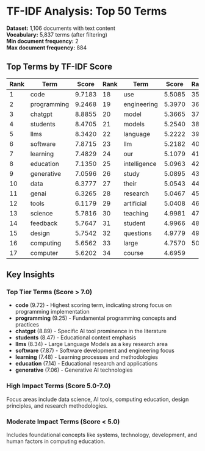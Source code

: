 # TF-IDF Analysis: Top 50 Terms

**Dataset:** 1,106 documents with text content  
**Vocabulary:** 5,837 terms (after filtering)  
**Min document frequency:** 2  
**Max document frequency:** 884  

## Top Terms by TF-IDF Score

| Rank | Term | Score | Rank | Term | Score | Rank | Term | Score |
|------|------|-------|------|------|-------|------|------|-------|
| 1 | code | 9.7183 | 18 | use | 5.5085 | 35 | systems | 4.6954 |
| 2 | programming | 9.2468 | 19 | engineering | 5.3970 | 36 | generation | 4.6441 |
| 3 | chatgpt | 8.8855 | 20 | model | 5.3665 | 37 | technology | 4.6138 |
| 4 | students | 8.4705 | 21 | models | 5.2540 | 38 | educational | 4.4898 |
| 5 | llms | 8.3420 | 22 | language | 5.2222 | 39 | knowledge | 4.2949 |
| 6 | software | 7.8715 | 23 | llm | 5.2182 | 40 | system | 4.2472 |
| 7 | learning | 7.4829 | 24 | our | 5.1079 | 41 | development | 4.2402 |
| 8 | education | 7.1350 | 25 | intelligence | 5.0963 | 42 | human | 4.2257 |
| 9 | generative | 7.0596 | 26 | study | 5.0895 | 43 | using | 4.1822 |
| 10 | data | 6.3777 | 27 | their | 5.0543 | 44 | international | 4.1758 |
| 11 | genai | 6.3265 | 28 | research | 5.0467 | 45 | paper | 4.1602 |
| 12 | tools | 6.1179 | 29 | artificial | 5.0408 | 46 | challenges | 4.1576 |
| 13 | science | 5.7816 | 30 | teaching | 4.9981 | 47 | acm | 4.0448 |
| 14 | feedback | 5.7647 | 31 | student | 4.9966 | 48 | analysis | 4.0221 |
| 15 | design | 5.7542 | 32 | questions | 4.9779 | 49 | work | 3.9596 |
| 16 | computing | 5.6562 | 33 | large | 4.7570 | 50 | user | 3.9300 |
| 17 | computer | 5.6202 | 34 | course | 4.6959 |  |  |  |

## Key Insights

### Top Tier Terms (Score > 7.0)
- **code** (9.72) - Highest scoring term, indicating strong focus on programming implementation
- **programming** (9.25) - Fundamental programming concepts and practices
- **chatgpt** (8.89) - Specific AI tool prominence in the literature
- **students** (8.47) - Educational context emphasis
- **llms** (8.34) - Large Language Models as a key research area
- **software** (7.87) - Software development and engineering focus
- **learning** (7.48) - Learning processes and methodologies
- **education** (7.14) - Educational research and applications
- **generative** (7.06) - Generative AI technologies

### High Impact Terms (Score 5.0-7.0)
Focus areas include data science, AI tools, computing education, design principles, and research methodologies.

### Moderate Impact Terms (Score < 5.0)
Includes foundational concepts like systems, technology, development, and human factors in computing education.
